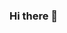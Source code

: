 ### Hi there 👋

<!--"Spark"-the much-awaited platform is soon set to release.
Step into the "Spark", an exclusive Telugu streaming platform 
It's time to shine your screens with the top Telugu streaming platform 
Subscribe to spark originals there’s huge content to overwhelm this week.
Watch the fantastic movies, 

**sparkott/SparkOtt** is a ✨ _special_ ✨ repository because its `README.md` (this file) appears on your GitHub profile.

Here are some ideas to get you started:

- 🔭 I’m currently working on ...
- 🌱 I’m currently learning ...
- 👯 I’m looking to collaborate on ...
- 🤔 I’m looking for help with ...
- 💬 Ask me about ...
- 📫 How to reach me: ...
- 😄 Pronouns: ...
- ⚡ Fun fact: ...
-->
